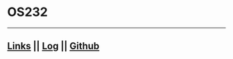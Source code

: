 # OS232
---
[Links](/LINKS/) || [Log](TXT/mylog.txt) || [Github](https://github.com/Vv-kK/os232)
---
